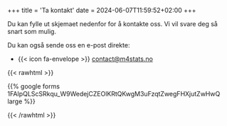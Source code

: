 +++
title = 'Ta kontakt'
date = 2024-06-07T11:59:52+02:00
+++

Du kan fylle ut skjemaet nedenfor for å kontakte oss. Vi vil svare deg så snart som mulig.

Du kan også sende oss en e-post direkte:

- {{< icon fa-envelope >}} contact@m4stats.no


{{< rawhtml >}}

{{% google forms 1FAIpQLScSRkqu_W9WedejCZEOlKRtQKwgM3uFzqtZwegFHXjutZwHwQ large %}}

{{< /rawhtml >}}

